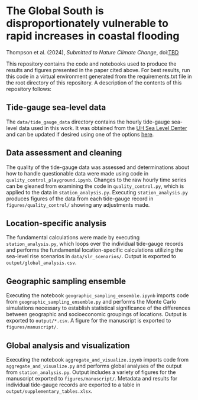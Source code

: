 # The Global South is disproportionately vulnerable to rapid increases in coastal flooding
Thompson et al. (2024), *Submitted to Nature Climate Change*, doi:[TBD](https://doi.org/????)

This repository contains the code and notebooks used to produce the results and figures presented in the paper cited above. For best results, run this code in a virtual environment generated from the requirements.txt file in the root directory of this repository. A description of the contents of this repository follows:

## Tide-gauge sea-level data
The `data/tide_gauge_data` directory contains the hourly tide-gauge sea-level data used in this work. It was obtained from the [UH Sea Level Center](https://uhslc.soest.hawaii.edu) and can be updated if desired using one of the options [here](https://uhslc.soest.hawaii.edu/datainfo).

## Data assessment and cleaning
The quality of the tide-gauge data was assessed and determinations about how to handle questionable data were made using code in `quality_control_playground.ipynb`. Changes to the raw hourly time series can be gleaned from examining the code in `quality_control.py`, which is applied to the data in `station_analysis.py`. Executing `station_analysis.py` produces figures of the data from each tide-gauge record in `figures/quality_control/` showing any adjustments made.

## Location-specific analysis
The fundamental calculations were made by executing `station_analysis.py`, which loops over the individual tide-gauge records and performs the fundamental location-specific calculations utilizing the sea-level rise scenarios in `data/slr_scenarios/`. Output is exported to `output/global_analysis.csv`. 

## Geographic sampling ensemble
Executing the notebook `geographic_sampling_ensemble.ipynb` imports code from `geographic_sampling_ensemble.py` and performs the Monte Carlo simulations necessary to establish statistical significance of the differences between geographic and socioeconomic groupings of locations. Output is exported to `output/*.csv`. A figure for the manuscript is exported to `figures/manuscript/`.

## Global analysis and visualization
Executing the notebook `aggregate_and_visualize.ipynb` imports code from `aggregate_and_visualize.py` and performs global analyses of the output from `station_analysis.py`. Output includes a variety of figures for the manuscript exported to `figures/manuscript/`. Metadata and results for individual tide-gauge records are exported to a table in `output/supplementary_tables.xlsx`.